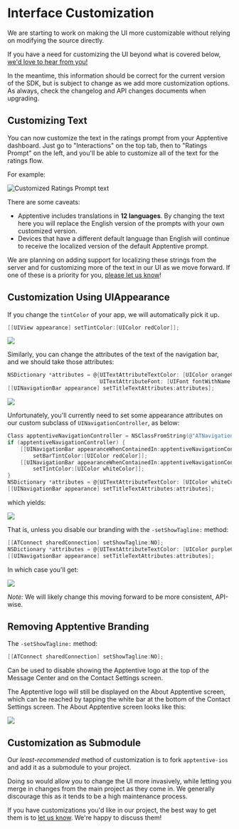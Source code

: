 # Interface Customization

We are starting to work on making the UI more customizable without relying on modifying the source directly.

If you have a need for customizing the UI beyond what is covered below, [we'd love to hear from you!](http://apptentive.com/contact/)

In the meantime, this information should be correct for the current version of the SDK, but is subject to change as we add more customization options. As always, check the changelog and API changes documents when upgrading.

## Customizing Text

You can now customize the text in the ratings prompt from your Apptentive dashboard. Just go to "Interactions" on the top tab, then to "Ratings Prompt" on the left, and you'll be able to customize all of the text for the ratings flow.

For example:

![Customized Ratings Prompt text](https://raw.github.com/apptentive/apptentive-documentation/master/using_apptentive/ios/images/customization-ratings.png)

There are some caveats:

* Apptentive includes translations in **12 languages**. By changing the text here you will replace the English version of the prompts with your own customized version.
* Devices that have a different default language than English will continue to receive the localized version of the default Apptentive prompt.

We are planning on adding support for localizing these strings from the server and for customizing more of the text in our UI as we move forward. If one of these is a priority for you, [please let us know](http://apptentive.com/contact/)!

## Customization Using UIAppearance

If you change the `tintColor` of your app, we will automatically pick it up.

```objective-c
[[UIView appearance] setTintColor:[UIColor redColor]];
```

<img src="https://raw.github.com/apptentive/apptentive-documentation/master/using_apptentive/ios/images/customization-tintColor.png" data-src2x="https://raw.github.com/apptentive/apptentive-documentation/master/using_apptentive/ios/images/customization-tintColor@2x.png">

Similarly, you can change the attributes of the text of the navigation bar, and we should take those attributes:

```objective-c
NSDictionary *attributes = @{UITextAttributeTextColor: [UIColor orangeColor],
                             UITextAttributeFont: [UIFont fontWithName:@"Copperplate" size:20]};
[[UINavigationBar appearance] setTitleTextAttributes:attributes];
```

<img src="https://raw.github.com/apptentive/apptentive-documentation/master/using_apptentive/ios/images/customization-navTextAttributes.png" data-src2x="https://raw.github.com/apptentive/apptentive-documentation/master/using_apptentive/ios/images/customization-navTextAttributes@2x.png">

Unfortunately, you'll currently need to set some appearance attributes on our custom subclass of `UINavigationController`, as below:

```objective-c
Class apptentiveNavigationController = NSClassFromString(@"ATNavigationController");
if (apptentiveNavigationController) {
    [[UINavigationBar appearanceWhenContainedIn:apptentiveNavigationController, nil] 
        setBarTintColor:[UIColor redColor]];
    [[UINavigationBar appearanceWhenContainedIn:apptentiveNavigationController, nil] 
        setTintColor:[UIColor whiteColor]];
}
NSDictionary *attributes = @{UITextAttributeTextColor: [UIColor whiteColor]};
[[UINavigationBar appearance] setTitleTextAttributes:attributes];
```

which yields:

<img src="https://raw.github.com/apptentive/apptentive-documentation/master/using_apptentive/ios/images/customization-navTintColors.png" data-src2x="https://raw.github.com/apptentive/apptentive-documentation/master/using_apptentive/ios/images/customization-navTintColors@2x.png">

That is, unless you disable our branding with the `-setShowTagline:` method:

```objective-c
[[ATConnect sharedConnection] setShowTagline:NO];
NSDictionary *attributes = @{UITextAttributeTextColor: [UIColor purpleColor]};
[[UINavigationBar appearance] setTitleTextAttributes:attributes];
```

In which case you'll get:

<img src="https://raw.github.com/apptentive/apptentive-documentation/master/using_apptentive/ios/images/customization-noTagline.png" data-src2x="https://raw.github.com/apptentive/apptentive-documentation/master/using_apptentive/ios/images/customization-noTagline@2x.png">

*Note:* We will likely change this moving forward to be more consistent, API-wise.

## Removing Apptentive Branding

The `-setShowTagline:` method:

```objective-c
[[ATConnect sharedConnection] setShowTagline:NO];
```

Can be used to disable showing the Apptentive logo at the top of the Message Center and on the Contact Settings screen.

The Apptentive logo will still be displayed on the About Apptentive screen, which can be reached by tapping the white bar at the bottom of the Contact Settings screen. The About Apptentive screen looks like this:

<img src="https://raw.github.com/apptentive/apptentive-documentation/master/using_apptentive/ios/images/customization-aboutApptentive.png" data-src2x="https://raw.github.com/apptentive/apptentive-documentation/master/using_apptentive/ios/images/customization-aboutApptentive@2x.png">

## Customization as Submodule

Our *least-recommended* method of customization is to fork `apptentive-ios` and add it as a submodule to your project.

Doing so would allow you to change the UI more invasively, while letting you merge in changes from the main project as they come in. We generally discourage this as it tends to be a high maintenance process.

If you have customizations you'd like in our project, the best way to get them is to [let us know](http://apptentive.com/contact/). We're happy to discuss them!

